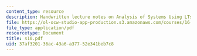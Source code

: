 ```yaml
---
content_type: resource
description: Handwritten lecture notes on Analysis of Systems Using LTs.
file: https://ol-ocw-studio-app-production.s3.amazonaws.com/courses/16-01-unified-engineering-i-ii-iii-iv-fall-2005-spring-2006/37af320136ac43a6a37752e341beb7c8_s10.pdf
file_type: application/pdf
resourcetype: Document
title: s10.pdf
uid: 37af3201-36ac-43a6-a377-52e341beb7c8
---
```


